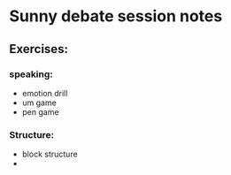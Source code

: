 # Sunny debate session notes

## Exercises:
### speaking:
- emotion drill
- um game
- pen game

### Structure:
- block structure
- 
